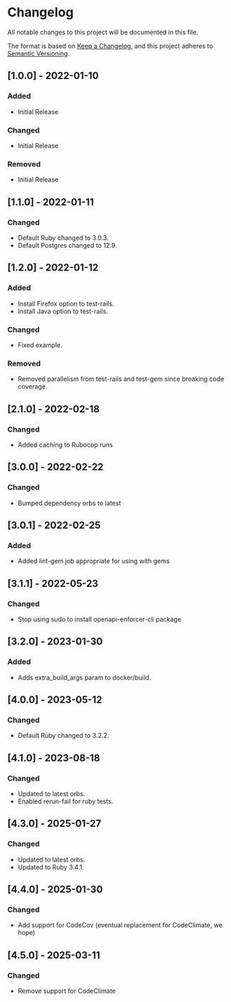 # Changelog

All notable changes to this project will be documented in this file.

The format is based on [Keep a Changelog](https://keepachangelog.com/en/1.0.0/),
and this project adheres to [Semantic Versioning](https://semver.org/spec/v2.0.0.html).

## [1.0.0] - 2022-01-10

### Added

- Initial Release

### Changed

- Initial Release

### Removed

- Initial Release

## [1.1.0] - 2022-01-11

### Changed

- Default Ruby changed to 3.0.3.
- Default Postgres changed to 12.9.

## [1.2.0] - 2022-01-12

### Added

- Install Firefox option to test-rails.
- Install Java option to test-rails.

### Changed

- Fixed example.

### Removed

- Removed parallelism from test-rails and test-gem since breaking code coverage.

## [2.1.0] - 2022-02-18

### Changed

- Added caching to Rubocop runs

## [3.0.0] - 2022-02-22

### Changed

- Bumped dependency orbs to latest

## [3.0.1] - 2022-02-25

### Added

- Added lint-gem job appropriate for using with gems

## [3.1.1] - 2022-05-23

### Changed

- Stop using sudo to install openapi-enforcer-cli package

## [3.2.0] - 2023-01-30

### Added

- Adds extra_build_args param to docker/build.

## [4.0.0] - 2023-05-12

### Changed

- Default Ruby changed to 3.2.2.

## [4.1.0] - 2023-08-18

### Changed

- Updated to latest orbs.
- Enabled rerun-fail for ruby tests.

## [4.3.0] - 2025-01-27

### Changed

- Updated to latest orbs.
- Updated to Ruby 3.4.1.

## [4.4.0] - 2025-01-30

### Changed

- Add support for CodeCov (eventual replacement for CodeClimate, we hope)

## [4.5.0] - 2025-03-11

### Changed

- Remove support for CodeClimate

